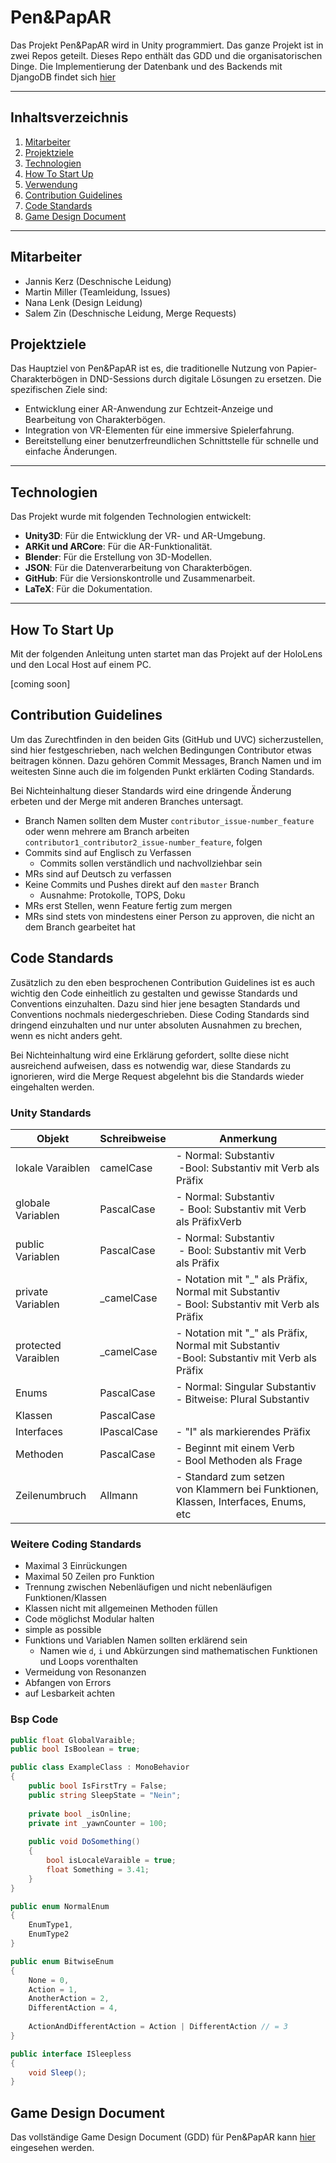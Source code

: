 # Pen&PapAR

Das Projekt Pen&PapAR wird in Unity programmiert. Das ganze Projekt ist in zwei Repos geteilt.
Dieses Repo enthält das GDD und die organisatorischen Dinge.
Die Implementierung der Datenbank und des Backends mit DjangoDB findet sich [hier](https://github.com/Sc1p1o/PenAndPapARDB)

---

## Inhaltsverzeichnis

1. [Mitarbeiter](#mitarbeiter)
2. [Projektziele](#projektziele)
3. [Technologien](#technologien)
4. [How To Start Up](#how-to-start-up)
5. [Verwendung](#how-to-start-up)
6. [Contribution Guidelines](#contribution-guidelines)
7. [Code Standards](#code-standards)
8. [Game Design Document](#game-design-document)

---

## Mitarbeiter

* Jannis Kerz (Deschnische Leidung)
* Martin Miller (Teamleidung, Issues)
* Nana Lenk (Design Leidung)
* Salem Zin (Deschnische Leidung, Merge Requests)

## Projektziele

Das Hauptziel von Pen&PapAR ist es, die traditionelle Nutzung von Papier-Charakterbögen in DND-Sessions durch digitale Lösungen zu ersetzen. Die spezifischen Ziele sind:

* Entwicklung einer AR-Anwendung zur Echtzeit-Anzeige und Bearbeitung von Charakterbögen.
* Integration von VR-Elementen für eine immersive Spielerfahrung.
* Bereitstellung einer benutzerfreundlichen Schnittstelle für schnelle und einfache Änderungen.

---

## Technologien

Das Projekt wurde mit folgenden Technologien entwickelt:

* **Unity3D**: Für die Entwicklung der VR- und AR-Umgebung.
* **ARKit und ARCore**: Für die AR-Funktionalität.
* **Blender**: Für die Erstellung von 3D-Modellen.
* **JSON**: Für die Datenverarbeitung von Charakterbögen.
* **GitHub**: Für die Versionskontrolle und Zusammenarbeit.
* **LaTeX**: Für die Dokumentation.

---

## How To Start Up

Mit der folgenden Anleitung unten startet man das Projekt auf der HoloLens und den Local Host auf einem PC.

[coming soon]

## Contribution Guidelines

Um das Zurechtfinden in den beiden Gits (GitHub und UVC) sicherzustellen, sind hier festgeschrieben, nach welchen
Bedingungen Contributor etwas beitragen können. Dazu gehören Commit Messages, Branch Namen und im weitesten Sinne auch
die im folgenden Punkt erklärten Coding Standards.

Bei Nichteinhaltung dieser Standards wird eine dringende Änderung erbeten und der Merge mit anderen Branches untersagt.

* Branch Namen sollten dem Muster `contributor_issue-number_feature` oder wenn mehrere am Branch arbeiten
  `contributor1_contributor2_issue-number_feature`, folgen
* Commits sind auf Englisch zu Verfassen
  * Commits sollen verständlich und nachvollziehbar sein
* MRs sind auf Deutsch zu verfassen
* Keine Commits und Pushes direkt auf den `master` Branch
  * Ausnahme: Protokolle, TOPS, Doku
* MRs erst Stellen, wenn Feature fertig zum mergen
* MRs sind stets von mindestens einer Person zu approven, die nicht an dem Branch gearbeitet hat

## Code Standards

Zusätzlich zu den eben besprochenen Contribution Guidelines ist es auch wichtig den Code einheitlich zu gestalten und
gewisse Standards und Conventions einzuhalten. Dazu sind hier jene besagten Standards und Conventions nochmals
niedergeschrieben.
Diese Coding Standards sind dringend einzuhalten und nur unter absoluten Ausnahmen zu brechen, wenn es nicht anders
geht.

Bei Nichteinhaltung wird eine Erklärung gefordert, sollte diese nicht ausreichend aufweisen, dass es notwendig war,
diese Standards zu ignorieren, wird die Merge Request abgelehnt bis die Standards wieder eingehalten werden.

### Unity Standards

| Objekt              | Schreibweise | Anmerkung                                                                                                |
| ------------------- | ------------ | -------------------------------------------------------------------------------------------------------- |
| lokale Varaiblen    | camelCase    | - Normal: Substantiv<br /> -Bool: Substantiv mit Verb als Präfix                                      |
| globale Variablen   | PascalCase   | - Normal: Substantiv<br /> - Bool: Substantiv mit Verb als PräfixVerb                                 |
| public Variablen    | PascalCase   | - Normal: Substantiv<br /> - Bool: Substantiv mit Verb als Präfix                                     |
| private Variablen   | _camelCase   | - Notation mit "_" als Präfix,<br />Normal mit Substantiv<br />- Bool: Substantiv mit Verb als Präfix  |
| protected Varaiblen | _camelCase   | - Notation mit "_" als Präfix,<br />Normal mit Substantiv<br />-Bool: Substantiv mit Verb als Präfix  |
| Enums               | PascalCase   | - Normal: Singular Substantiv<br />- Bitweise: Plural Substantiv                                       |
| Klassen             | PascalCase   |                                                                                                          |
| Interfaces          | IPascalCase  | - "I" als markierendes Präfix                                                                           |
| Methoden            | PascalCase   | - Beginnt mit einem Verb<br />- Bool Methoden als Frage                                                  |
| Zeilenumbruch       | Allmann      | - Standard zum setzen von Klammern bei Funktionen, Klassen, Interfaces, Enums, etc                      |

### Weitere Coding Standards

* Maximal 3 Einrückungen
* Maximal 50 Zeilen pro Funktion
* Trennung zwischen Nebenläufigen und nicht nebenläufigen Funktionen/Klassen
* Klassen nicht mit allgemeinen Methoden füllen
* Code möglichst Modular halten
* simple as possible
* Funktions und Variablen Namen sollten erklärend sein
  * Namen wie `d`, `i` und Abkürzungen sind mathematischen Funktionen und Loops vorenthalten
* Vermeidung von Resonanzen
* Abfangen von Errors
* auf Lesbarkeit achten

### Bsp Code

```C#
public float GlobalVaraible;
public bool IsBoolean = true;

public class ExampleClass : MonoBehavior
{
    public bool IsFirstTry = False;
    public string SleepState = "Nein";
  
    private bool _isOnline;
    private int _yawnCounter = 100;
  
    public void DoSomething()
    {
        bool isLocaleVaraible = true;
        float Something = 3.41;
    }
}

public enum NormalEnum
{
    EnumType1,
    EnumType2
}

public enum BitwiseEnum
{
    None = 0,
    Action = 1,
    AnotherAction = 2,
    DifferentAction = 4,
  
    ActionAndDifferentAction = Action | DifferentAction // = 3
}

public interface ISleepless
{
    void Sleep();
}
```

## Game Design Document

Das vollständige Game Design Document (GDD) für Pen&PapAR kann [hier](out\PenAndPapAR.pdf) eingesehen werden.